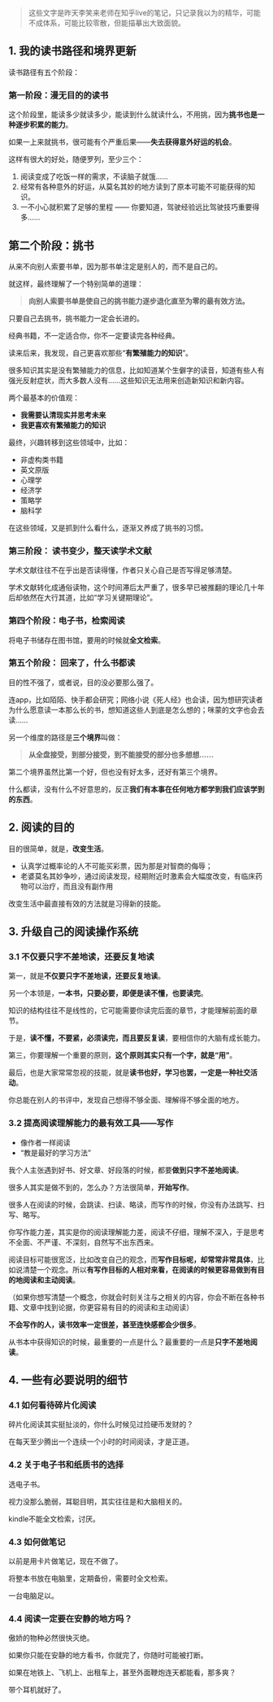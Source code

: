 

> 这些文字是昨天李笑来老师在知乎live的笔记，只记录我以为的精华，可能不成体系，可能比较零散，但能描摹出大致面貌。

## 1. 我的读书路径和境界更新

读书路径有五个阶段：

### 第一阶段：**漫无目的的读书**

这个阶段里，能读多少就读多少，能读到什么就读什么，不用挑，因为**挑书也是一种逐步积累的能力**。

如果一上来就挑书，很可能有个严重后果——**失去获得意外好运的机会**。

这样有很大的好处，随便罗列，至少三个：

1. 阅读变成了吃饭一样的需求，不读脑子就饿……
2. 经常有各种意外的好运，从莫名其妙的地方读到了原本可能不可能获得的知识。
3. 一不小心就积累了足够的里程 —— 你要知道，驾驶经验远比驾驶技巧重要得多……

## 第二个阶段：挑书

从来不向别人索要书单，因为那书单注定是别人的，而不是自己的。

就这样，最终理解了一个特别简单的道理：

> **向别人索要书单是使自己的挑书能力逐步退化直至为零的最有效方法。**

只要自己去挑书，挑书能力一定会长进的。

经典书籍，不一定适合你，你不一定要读完各种经典。

读来后来，我发现，自己更喜欢那些“**有繁殖能力的知识**”。

很多知识其实是没有繁殖能力的信息，比如知道某个生僻字的读音，知道有些人有强光反射症状，而大多数人没有……这些知识无法用来创造新知识和新内容。

两个最基本的价值观：

- **我需要认清现实并思考未来**
- **我更喜欢有繁殖能力的知识**

最终，兴趣转移到这些领域中，比如：

- 非虚构类书籍
- 英文原版
- 心理学
- 经济学
- 策略学
- 脑科学

在这些领域，又是抓到什么看什么，逐渐又养成了挑书的习惯。

### 第三阶段： 读书变少，整天读学术文献

学术文献往往不在乎出是否读得懂，作者只关心自己是否写得足够清楚。

学术文献转化成通俗读物，这个时间滞后太严重了，很多早已被推翻的理论几十年后却依然在大行其道，比如“学习关键期理论”。

### 第四个阶段：电子书，检索阅读

将电子书储存在图书馆，要用的时候就**全文检索**。

### 第五个阶段： 回来了，什么书都读

目的性不强了，或者说，目的没必要那么强了。

连app，比如陌陌、快手都会研究；网络小说《死人经》也会读，因为想研究读者为什么愿意读一本那么长的书，想知道这些人到底是怎么想的；咪蒙的文字也会去读……

另一个维度的路径是**三个境界**叫做：

> **从全盘接受，到部分接受，到不能接受的部分也多想想……**

第二个境界虽然比第一个好，但也没有好太多，还好有第三个境界。

什么都读，没有什么不好意思的，反正**我们有本事在任何地方都学到我们应该学到的东西**。

## 2. 阅读的目的

目的很简单，就是，**改变生活**。

- 认真学过概率论的人不可能买彩票，因为那是对智商的侮辱；
- 老婆莫名其妙争吵，通过阅读发现，经期附近时激素会大幅度改变，有临床药物可以治疗，而且没有副作用

改变生活中最直接有效的方法就是习得新的技能。

## 3. 升级自己的阅读操作系统

### 3.1 不仅要只字不差地读，还要反复地读

第一，就是**不仅要只字不差地读，还要反复地读**。

另一个本领是，**一本书，只要必要，即便是读不懂，也要读完**。

知识的结构往往不是线性的，它可能需要你读完后面的章节，才能理解前面的章节。

于是，**读不懂，不要紧，必须读完，而且要反复读**，要相信你的大脑有成长能力。

第三，你要理解一个重要的原则，**这个原则其实只有一个字，就是“用”**。

最后，也是大家常常忽视的技能，就是**读书也好，学习也罢，一定是一种社交活动**。

你总能在别人的书评中，发现自己想得不够全面、理解得不够全面的地方。

### 3.2 提高阅读理解能力的最有效工具——写作

- 像作者一样阅读
- “教是最好的学习方法”

我个人主张遇到好书、好文章、好段落的时候，都要**做到只字不差地阅读**。

很多人其实是做不到的，怎么办？方法很简单，**开始写作**。

很多人在阅读的时候，会跳读、扫读、略读，而写作的时候，你没有办法跳写、扫写、略写。

你写作能力差，其实是你的阅读理解能力差，阅读不仔细，理解不深入，于是思考不全面、不严谨、不深刻，自然写不出东西来。

阅读目标可能很宽泛，比如改变自己的观念，而**写作目标呢，却常常非常具体**，比如说清楚一个观念。所以**有写作目标的人相对来看，在阅读的时候更容易做到有目的地阅读和主动阅读**。

（如果你想写清楚一个概念，你就会时刻关注与之相关的内容，你会不断在各种书籍、文章中找到论据，你更容易有目的的阅读和主动阅读）

**不会写作的人，读书效率一定很差，甚至连快感都会少很多**。



从书本中获得知识的时候，最重要的一点是什么？最重要的一点是**只字不差地阅读**。



## 4. 一些有必要说明的细节

### 4.1 如何看待碎片化阅读

碎片化阅读其实挺扯淡的，你什么时候见过捡硬币发财的？

在每天至少腾出一个连续一个小时的时间阅读，才是正道。

### 4.2 关于电子书和纸质书的选择

选电子书。

视力没那么脆弱，耳聪目明，其实往往是和大脑相关的。

kindle不能全文检索，讨厌。

### 4.3 如何做笔记

以前是用卡片做笔记，现在不做了。

将整本书放在电脑里，定期备份，需要时全文检索。

一台电脑足以。

### 4.4 阅读一定要在安静的地方吗？

傲娇的物种必然很快灭绝。

如果你只能在安静的地方看书，你就完了，你随时可能被打断。

如果在地铁上、飞机上、出租车上，甚至外面鞭炮连天都能看，那多爽？

带个耳机就好了。
